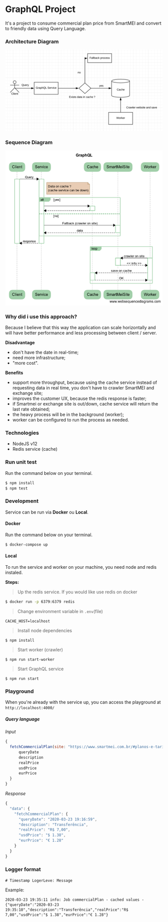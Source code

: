 # GraphQL Project

It's a project to consume commercial plan price from SmartMEI and convert to friendly data using Query Language. 

### Architecture Diagram

![Architecture Diagram](/doc/images/architectureDiagram.png)

### Sequence Diagram

![Sequence Diagram](/doc/images/sequenceDiagram.png)

### Why did i use this approach?

Because I believe that this way the application can scale horizontally and will have better performance and less processing between client / server.

**Disadvantage**
* don't have the date in real-time;
* need more infrastructure;
* "more cost".

**Benefits**
* support more throughput, because using the cache service instead of requesting data in real time, you don't have to crawler SmartMEI and exchange site;
* improves the customer UX, because the redis response is faster;
* if Smartmei or exchange site is out/down, cache service will return the last rate obtained;
* the heavy process will be in the background (worker);
* worker can be configured to run the process as needed.

### Technologies

* NodeJS v12
* Redis service (cache)

### Run unit test
Run the command below on your terminal.

```sh
$ npm install
$ npm test
```

### Development
Service can be run via **Docker** ou **Local**.

#### Docker
Run the command below on your terminal.

```sh
$ docker-compose up
```

#### Local
To run the service and worker on your machine, you need node and redis instaled.

**Steps:**
> Up the redis service. If you would like use redis on docker
```sh
$ docker run -p 6379:6379 redis
```
> Change environment variable in `.env`(file)
```
CACHE_HOST=localhost
```
> Install node dependencies
```
$ npm install
```
> Start worker (crawler)
```
$ npm run start-worker
```
> Start GraphQL service
```
$ npm run start
```

### Playground
When you're already with the service up, you can access the playground at `http://localhost:4000/`

##### Query language

*Input*
```javascript
{
  fetchCommercialPlan(site: "https://www.smartmei.com.br/#planos-e-tarifas") {
      queryDate
      description
      realPrice
      usdPrice
      eurPrice
  }
}
```

*Response*
```javascript
{
  "data": {
    "fetchCommercialPlan": {
      "queryDate": "2020-03-23 19:16:59",
      "description": "Transferência",
      "realPrice": "R$ 7,00",
      "usdPrice": "$ 1.38",
      "eurPrice": "€ 1.28"
    }
  }
}
```

### Logger format
`# Timestamp LogerLeve: Message`

Example:
```
2020-03-23 19:35:11 info: Job commercialPlan - cached values - {"queryDate":"2020-03-23 19:35:10","description":"Transferência","realPrice":"R$ 7,00","usdPrice":"$ 1.38","eurPrice":"€ 1.28"}
```
